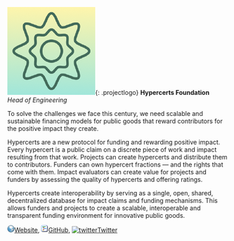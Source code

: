 
![Hypercerts](/img/projects/hypercerts.png){: .projectlogo}
**Hypercerts Foundation**     
*Head of Engineering*

To solve the challenges we face this century, we need scalable and sustainable financing models for public goods that reward contributors for the positive impact they create.

Hypercerts are a new protocol for funding and rewarding positive impact. Every hypercert is a public claim on a discrete piece of work and impact resulting from that work. Projects can create hypercerts and distribute them to contributors. Funders can own hypercert fractions — and the rights that come with them. Impact evaluators can create value for projects and funders by assessing the quality of hypercerts and offering ratings.

Hypercerts create interoperability by serving as a single, open, shared, decentralized database for impact claims and funding mechanisms. This allows funders and projects to create a scalable, interoperable and transparent funding environment for innovative public goods.

[![www](/img/ico/website.png)Website](https://hypercerts.org/),
[![code](/img/ico/code.png)GitHub](https://github.com/hypercerts-org),
[![twitter](/img/ico/twitter.ico)Twitter](https://twitter.com/hypercerts)

